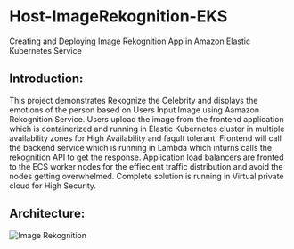 # Host-ImageRekognition-EKS
Creating and Deploying Image Rekognition App in Amazon Elastic Kubernetes Service

## Introduction:
This project demonstrates Rekognize the Celebrity and displays the emotions of the person based on Users Input Image using Aamazon Rekognition Service. Users
upload the image from the frontend application which is containerized and running in Elastic Kubernetes cluster in multiple availability zones for High Availability and faqult tolerant. Frontend will call the backend service which is running in Lambda which inturns calls the rekognition API to get the response.
Application load balancers are fronted to the ECS worker nodes for the effiecient traffic distribution and avoid the nodes getting overwhelmed. Complete solution is running in Virtual private cloud for High Security.

## Architecture:

![Image Rekognition](https://github.com/user-attachments/assets/1a7bcd29-c854-4951-82a7-6dec65e747ca)
